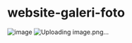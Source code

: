 # website-galeri-foto
![image](https://github.com/rahulajimi/website-galeri-foto/assets/161693355/ddc89af1-0f1c-41eb-b3f0-9439657401ce)
![Uploading image.png…]()

